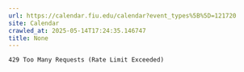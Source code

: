 ```yaml
---
url: https://calendar.fiu.edu/calendar?event_types%5B%5D=121720
site: Calendar
crawled_at: 2025-05-14T17:24:35.146747
title: None
---
```


```
429 Too Many Requests (Rate Limit Exceeded)

```

